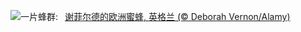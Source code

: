 ![](https://www.bing.com/th?id=OHR.EuropeanHoneybee_ZH-CN5191293837_UHD.jpg&w=1000)一片蜂群:&nbsp;&ensp;[谢菲尔德的欧洲蜜蜂, 英格兰 (© Deborah Vernon/Alamy)](https://www.bing.com/th?id=OHR.EuropeanHoneybee_ZH-CN5191293837_UHD.jpg)
<br><br/>
